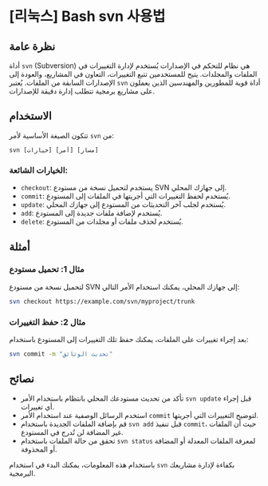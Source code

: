 # [리눅스] Bash svn 사용법

## نظرة عامة
أداة `svn` (Subversion) هي نظام للتحكم في الإصدارات يُستخدم لإدارة التغييرات في الملفات والمجلدات. يتيح للمستخدمين تتبع التغييرات، التعاون في المشاريع، والعودة إلى الإصدارات السابقة من الملفات. يُعتبر `svn` أداة قوية للمطورين والمهندسين الذين يعملون على مشاريع برمجية تتطلب إدارة دقيقة للإصدارات.

## الاستخدام
تتكون الصيغة الأساسية لأمر `svn` من:

```
svn [خيارات] [أمر] [مسار]
```

### الخيارات الشائعة:
- `checkout`: يستخدم لتحميل نسخة من مستودع SVN إلى جهازك المحلي.
- `commit`: يُستخدم لحفظ التغييرات التي أجريتها في الملفات إلى المستودع.
- `update`: يُستخدم لجلب آخر التحديثات من المستودع إلى جهازك المحلي.
- `add`: يُستخدم لإضافة ملفات جديدة إلى المستودع.
- `delete`: يُستخدم لحذف ملفات أو مجلدات من المستودع.

## أمثلة
### مثال 1: تحميل مستودع
لتحميل نسخة من مستودع SVN إلى جهازك المحلي، يمكنك استخدام الأمر التالي:

```bash
svn checkout https://example.com/svn/myproject/trunk
```

### مثال 2: حفظ التغييرات
بعد إجراء تغييرات على الملفات، يمكنك حفظ تلك التغييرات إلى المستودع باستخدام:

```bash
svn commit -m "تحديث الوثائق"
```

## نصائح
- تأكد من تحديث مستودعك المحلي بانتظام باستخدام الأمر `svn update` قبل إجراء أي تغييرات.
- استخدم الرسائل الوصفية عند استخدام الأمر `commit` لتوضيح التغييرات التي أجريتها.
- قم بإضافة الملفات الجديدة باستخدام `svn add` قبل تنفيذ `commit`، حيث أن الملفات غير المضافة لن تُدرج في المستودع.
- تحقق من حالة الملفات باستخدام `svn status` لمعرفة الملفات المعدلة أو المضافة أو المحذوفة.

باستخدام هذه المعلومات، يمكنك البدء في استخدام `svn` بكفاءة لإدارة مشاريعك البرمجية.